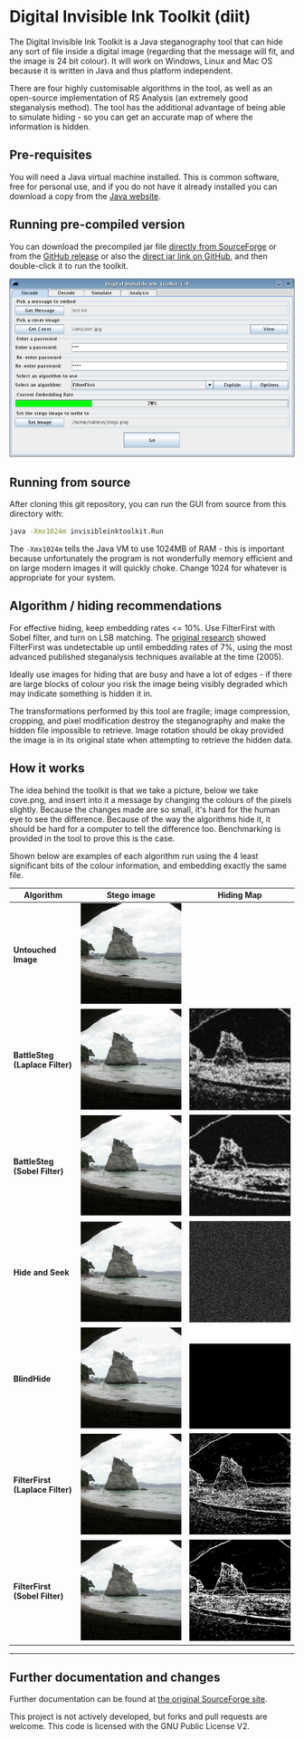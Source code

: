 # Digital Invisible Ink Toolkit (diit)

The Digital Invisible Ink Toolkit is a Java steganography tool that can hide any sort of file inside a digital image (regarding that the message will fit, and the image is 24 bit colour). It will work on Windows, Linux and Mac OS because it is written in Java and thus platform independent.

There are four highly customisable algorithms in the tool, as well as an open-source implementation of RS Analysis (an extremely good steganalysis method). The tool has the additional advantage of being able to simulate hiding - so you can get an accurate map of where the information is hidden.

## Pre-requisites

You will need a Java virtual machine installed. This is common software, free for personal use, and if you do not have it already installed you can download a copy from the [Java website](https://www.java.com/en/download/manual.jsp).

## Running pre-compiled version

You can download the precompiled jar file [directly from SourceForge](http://diit.sourceforge.net/download.php) or from the [GitHub release](https://github.com/drkatnz/diit/releases/tag/v1.5) or also the [direct jar link on GitHub](https://github.com/drkatnz/diit/releases/download/v1.5/diit-1.5.jar), and then double-click it to run the toolkit.

![Screenshot of running program](images/mainscreenshot.png)

## Running from source

After cloning this git repository, you can run the GUI from source from this directory with:

```bash
java -Xmx1024m invisibleinktoolkit.Run
```

The `-Xmx1024m` tells the Java VM to use 1024MB of RAM - this is important because unfortunately the program is not wonderfully memory efficient and on large modern images it will quickly choke. Change 1024 for whatever is appropriate for your system.

## Algorithm / hiding recommendations

For effective hiding, keep embedding rates <= 10%. Use FilterFirst with Sobel filter, and turn on LSB matching. The [original research](HidingBehindCorners.pdf) showed FilterFirst was undetectable up until embedding rates of 7%, using the most advanced published steganalysis techniques available at the time (2005).

Ideally use images for hiding that are busy and have a lot of edges - if there are large blocks of colour you risk the image being visibly degraded which may indicate something is hidden it in.

The transformations performed by this tool are fragile; image compression, cropping, and pixel modification destroy the steganography and make the hidden file impossible to retrieve. Image rotation should be okay provided the image is in its original state when attempting to retrieve the hidden data.

## How it works

The idea behind the toolkit is that we take a picture, below we take cove.png, and insert into it a message by changing the colours of the pixels slightly. Because the changes made are so small, it's hard for the human eye to see the difference. Because of the way the algorithms hide it, it should be hard for a computer to tell the difference too. Benchmarking is provided in the tool to prove this is the case.

Shown below are examples of each algorithm run using the 4 least significant bits of the colour information, and embedding exactly the same file.


| Algorithm | Stego image | Hiding Map |
| ----------| ----------- | ---------- |
| **Untouched Image** | ![Untouched Image](images/cove.png) | |
| **BattleSteg (Laplace Filter)** | ![BattleSteg (Laplace Filter)](images/cove_hidden_bs_lp.png) | ![Hiding map for BattleSteg (Laplace Filter)](images/cove_map_bs_lp.png) |
| **BattleSteg (Sobel Filter)** | ![BattleSteg (Sobel Filter)](images/cove_hidden_bs_sb.png) | ![Hiding map for BattleSteg (Sobel Filter)](images/cove_map_bs_sb.png) |
| **Hide and Seek** | ![Hide and Seek](images/cove_hidden_hs.png) | ![Hiding map for Hide and Seek](images/cove_map_hs.png) |
| **BlindHide** | ![BlindHide](images/cove_hidden_bh.png) | ![Hiding map for BlindHide](images/cove_map_bh.png) |
| **FilterFirst (Laplace Filter)** | ![FilterFirst (Laplace Filter)](images/cove_hidden_ff_lp.png) | ![Hiding map for FilterFirst (Laplace Filter)](images/cove_map_ff_lp.png) |
| **FilterFirst (Sobel Filter)** | ![FilterFirst (Sobel Filter)](images/cove_hidden_ff_sb.png) | ![Hiding map for FilterFirst (Sobel Filter)](images/cove_map_ff_sb.png) |

---

## Further documentation and changes

Further documentation can be found at [the original SourceForge site](http://diit.sourceforge.net/index.html).

This project is not actively developed, but forks and pull requests are welcome. This code is licensed with the GNU Public License V2.